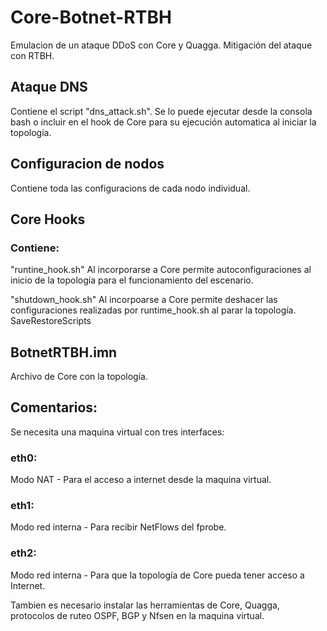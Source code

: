 # Core-Botnet-RTBH
Emulacion  de un ataque DDoS con Core y Quagga. Mitigación del ataque con RTBH.

## Ataque DNS

Contiene el script "dns_attack.sh". Se lo puede ejecutar desde la consola bash o incluir en el hook de Core para su ejecución automatica al iniciar la topología.

## Configuracion de nodos

Contiene toda las configuracions de cada nodo individual.

## Core Hooks

### Contiene:
"runtine_hook.sh" Al incorporarse a Core permite autoconfiguraciones al inicio de la topología para el funcionamiento del escenario.

"shutdown_hook.sh" Al incorpoarse a Core permite deshacer las configuraciones realizadas por runtime_hook.sh al parar la topología. 
SaveRestoreScripts

## BotnetRTBH.imn
Archivo de Core con la topología.

## Comentarios:
Se necesita una maquina virtual con tres interfaces:
### eth0:
Modo NAT - Para el acceso a internet desde la maquina virtual.
### eth1:
Modo red interna - Para recibir NetFlows del fprobe.
### eth2:
Modo red interna - Para que la topología de Core pueda tener acceso a Internet.

Tambien es necesario instalar las herramientas de Core, Quagga, protocolos de ruteo OSPF, BGP y Nfsen en la maquina virtual.


